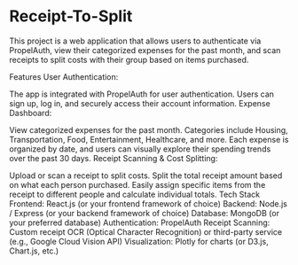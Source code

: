 # Receipt-To-Split
This project is a web application that allows users to authenticate via PropelAuth, view their categorized expenses for the past month, and scan receipts to split costs with their group based on items purchased.

Features
User Authentication:

The app is integrated with PropelAuth for user authentication. Users can sign up, log in, and securely access their account information.
Expense Dashboard:

View categorized expenses for the past month.
Categories include Housing, Transportation, Food, Entertainment, Healthcare, and more.
Each expense is organized by date, and users can visually explore their spending trends over the past 30 days.
Receipt Scanning & Cost Splitting:

Upload or scan a receipt to split costs.
Split the total receipt amount based on what each person purchased.
Easily assign specific items from the receipt to different people and calculate individual totals.
Tech Stack
Frontend: React.js (or your frontend framework of choice)
Backend: Node.js / Express (or your backend framework of choice)
Database: MongoDB (or your preferred database)
Authentication: PropelAuth
Receipt Scanning: Custom receipt OCR (Optical Character Recognition) or third-party service (e.g., Google Cloud Vision API)
Visualization: Plotly for charts (or D3.js, Chart.js, etc.)
